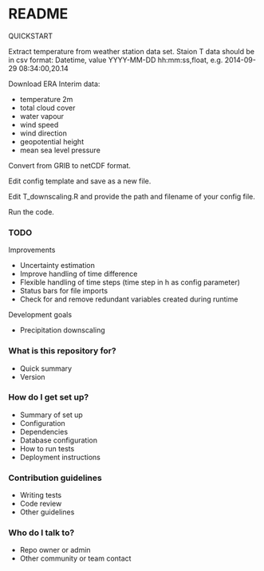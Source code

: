 # README #

QUICKSTART

Extract temperature from weather station data set.
Staion T data should be in csv format:
Datetime, value
YYYY-MM-DD hh:mm:ss,float, e.g.
2014-09-29 08:34:00,20.14

Download ERA Interim data:
* temperature 2m
* total cloud cover
* water vapour
* wind speed
* wind direction
* geopotential height
* mean sea level pressure 

Convert from GRIB to netCDF format.

Edit config template and save as a new file.

Edit T_downscaling.R and provide the path and filename of your config file.

Run the code.

### TODO ###
Improvements
* Uncertainty estimation
* Improve handling of time difference
* Flexible handling of time steps (time step in h as config parameter)
* Status bars for file imports
* Check for and remove redundant variables created during runtime 

Development goals
* Precipitation downscaling

### What is this repository for? ###

* Quick summary
* Version


### How do I get set up? ###

* Summary of set up
* Configuration
* Dependencies
* Database configuration
* How to run tests
* Deployment instructions

### Contribution guidelines ###

* Writing tests
* Code review
* Other guidelines

### Who do I talk to? ###

* Repo owner or admin
* Other community or team contact